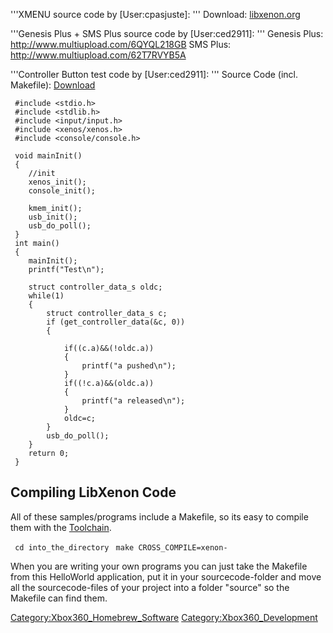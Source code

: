 '''XMENU source code by [User:cpasjuste]:
'''
Download:
[libxenon.org](http://file.libxenon.org/free60/libxenon/xmenu_src_20090914.tar.gz)

'''Genesis Plus + SMS Plus source code by
[User:ced2911]: '''
Genesis Plus: <http://www.multiupload.com/6QYQL218GB>
SMS Plus: <http://www.multiupload.com/62T7RVYB5A>

'''Controller Button test code by
[User:ced2911]: '''
Source Code (incl. Makefile):
[Download](http://file.libxenon.org/free60/libxenon/LibXenon_HelloWorld.tar.gz)

```
 #include <stdio.h>
 #include <stdlib.h>
 #include <input/input.h>
 #include <xenos/xenos.h>
 #include <console/console.h>

 void mainInit()
 {
    //init
    xenos_init();
    console_init();

    kmem_init();
    usb_init();
    usb_do_poll();
 }
 int main()
 {
    mainInit();
    printf("Test\n");

    struct controller_data_s oldc;
    while(1)
    {
        struct controller_data_s c;
        if (get_controller_data(&c, 0))
        {

            if((c.a)&&(!oldc.a))
            {
                printf("a pushed\n");
            }
            if((!c.a)&&(oldc.a))
            {
                printf("a released\n");
            }
            oldc=c;
        }
        usb_do_poll();
    }
    return 0;
 }
```

## Compiling LibXenon Code

All of these samples/programs include a Makefile, so its easy to compile
them with the [Toolchain](Compiling_the_Toolchain "wikilink").

` cd into_the_directory`
` make CROSS_COMPILE=xenon-`

When you are writing your own programs you can just take the Makefile
from this HelloWorld application, put it in your sourcecode-folder and
move all the sourcecode-files of your project into a folder "source" so
the Makefile can find
them.

[Category:Xbox360_Homebrew_Software](Category_Xbox360_Homebrew_Software)
[Category:Xbox360_Development](Category_Xbox360_Development)